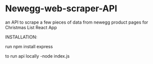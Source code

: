 # Newegg-web-scraper-API
an API to scrape a few pieces of data from newegg product pages for Christmas List React App

INSTALLATION:
 
 run npm install express
 
 to run api locally
 -node index.js
